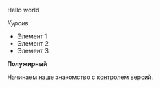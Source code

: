Hello world

*Курсив.*

* Элемент 1
* Элемент 2 
* Элемент 3

**Полужирный**

Начинаем наше знакомство с контролем версий.